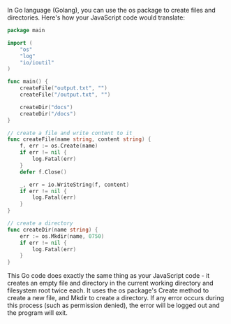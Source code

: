 In Go language (Golang), you can use the os package to create files and directories. Here's how your JavaScript code would translate:

```go
package main

import (
	"os"
	"log"
	"io/ioutil"
)

func main() {
	createFile("output.txt", "")
	createFile("/output.txt", "")

	createDir("docs")
	createDir("/docs")
}

// create a file and write content to it
func createFile(name string, content string) {
    f, err := os.Create(name)
    if err != nil {
        log.Fatal(err)
    }
	defer f.Close()

	_, err = io.WriteString(f, content)
    if err != nil {
        log.Fatal(err)
    }
}

// create a directory
func createDir(name string) {
	err := os.Mkdir(name, 0750)
    if err != nil {
        log.Fatal(err)
    }
}
```

This Go code does exactly the same thing as your JavaScript code - it creates an empty file and directory in the current working directory and filesystem root twice each. It uses the os package's Create method to create a new file, and Mkdir to create a directory. If any error occurs during this process (such as permission denied), the error will be logged out and the program will exit.
